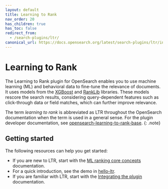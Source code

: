 ```yaml
---
layout: default
title: Learning to Rank
nav_order: 20
has_children: true
has_toc: false
redirect_from:
  - /search-plugins/ltr/
canonical_url: https://docs.opensearch.org/latest/search-plugins/ltr/index/
---
```


# Learning to Rank

The Learning to Rank plugin for OpenSearch enables you to use machine learning (ML) and behavioral data to fine-tune the relevance of documents. It uses models from the [XGBoost](https://xgboost.ai/) and [RankLib](https://lemurproject.org/ranklib.php) libraries. These models rescore the search results, considering query-dependent features such as click-through data or field matches, which can further improve relevance.

The term _learning to rank_ is abbreviated as LTR throughout the OpenSearch documentation when the term is used in a general sense. For the plugin developer documentation, see [opensearch-learning-to-rank-base](https://github.com/opensearch-project/opensearch-learning-to-rank-base).
{: .note} 

## Getting started

The following resources can help you get started:

- If you are new to LTR, start with the [ML ranking core concepts]({{site.url}}{{site.baseurl}}/search-plugins/ltr/core-concepts/) documentation.
- For a quick introduction, see the demo in [hello-ltr](https://github.com/o19s/hello-ltr).
- If you are familiar with LTR, start with the [Integrating the plugin]({{site.url}}{{site.baseurl}}/search-plugins/ltr/fits-in/) documentation.
